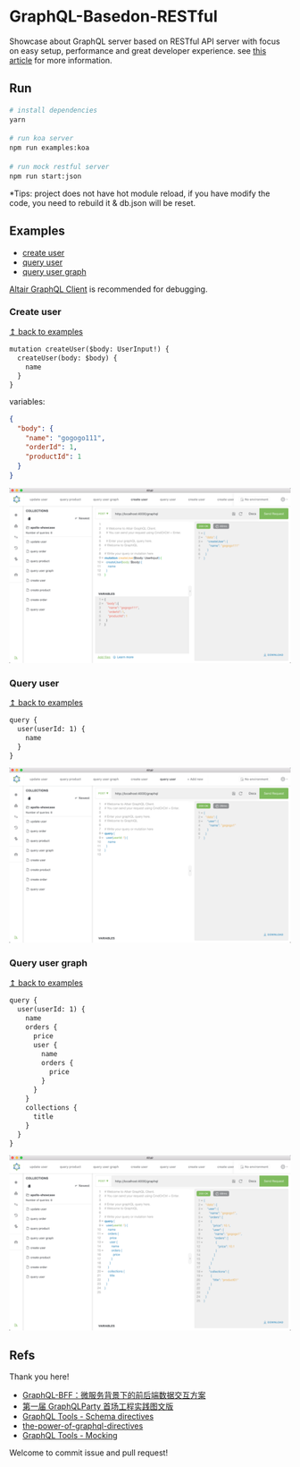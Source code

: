 # GraphQL-Basedon-RESTful

Showcase about GraphQL server based on RESTful API server with focus on easy setup, performance and great developer experience. see [this article](https://zhuanlan.zhihu.com/p/78962152) for more information.

## Run

```bash
# install dependencies
yarn

# run koa server
npm run examples:koa

# run mock restful server
npm run start:json
```

*Tips: project does not have hot module reload, if you have modify the code, you need to rebuild it & db.json will be reset.

## Examples

- [create user](#create-user)
- [query user](#query-user)
- [query user graph](#query-user-graph)

[Altair GraphQL Client](https://altair.sirmuel.design) is recommended for debugging.

### Create user

<a href="#examples" style="font-size: 14px">↥ back to examples</a>

```gql
mutation createUser($body: UserInput!) {
  createUser(body: $body) {
    name
  }
}
```

variables:

```json
{
  "body": {
    "name": "gogogo111",
    "orderId": 1,
    "productId": 1
  }
}
```

![create user](./guide/create-user.png)

### Query user

<a href="#examples" style="font-size: 14px">↥ back to examples</a>

```gql
query {
  user(userId: 1) {
    name
  }
}
```

![query user](./guide/query-user.png)

### Query user graph

<a href="#examples" style="font-size: 14px">↥ back to examples</a>

```gql
query {
  user(userId: 1) {
    name
    orders {
      price
      user {
        name
        orders {
          price
        }
      }
    }
    collections {
      title
    }
  }
}
```

![query-user-graph](./guide/query-user-graph.png)

## Refs

Thank you here!

- [GraphQL-BFF：微服务背景下的前后端数据交互方案](https://zhuanlan.zhihu.com/p/75241522)
- [第一届 GraphQLParty 首场工程实践图文版](https://zhuanlan.zhihu.com/p/38283930)
- [GraphQL Tools - Schema directives](https://www.apollographql.com/docs/graphql-tools/schema-directives/)
- [the-power-of-graphql-directives](https://callstack.com/blog/the-power-of-graphql-directives/)
- [GraphQL Tools - Mocking](https://www.apollographql.com/docs/graphql-tools/mocking/)

Welcome to commit issue and pull request!
